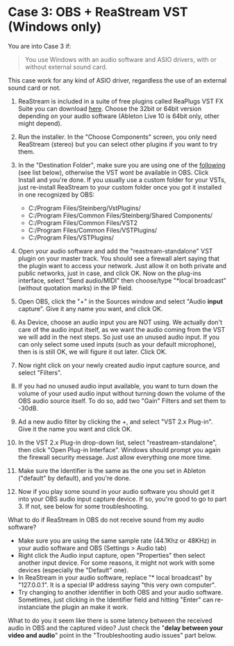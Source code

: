 # Case 3: OBS + ReaStream VST (Windows only)

You are into Case 3 if:
> You use Windows with an audio software and ASIO drivers, with or without external sound card.

This case work for any kind of ASIO driver, regardless the use of an external sound card or not.

1.  ReaStream is included in a suite of free plugins called ReaPlugs VST FX Suite you can download [here](https://www.reaper.fm/reaplugs/). Choose the 32bit or 64bit version depending on your audio software (Ableton Live 10 is 64bit only, other might depend).

2.  Run the installer. In the "Choose Components" screen, you only need ReaStream (stereo) but you can select other plugins if you want to try them.

3.  In the "Destination Folder", make sure you are using one of the [following](https://github.com/obsproject/obs-studio/wiki/Filters-Guide#vst-plugin) (see list below), otherwise the VST wont be available in OBS. Click Install and you're done. If you usually use a custom folder for your VSTs, just re-install ReaStream to your custom folder once you got it installed in one recognized by OBS:
    -   C:/Program Files/Steinberg/VstPlugins/
    -   C:/Program Files/Common Files/Steinberg/Shared Components/
    -   C:/Program Files/Common Files/VST2
    -   C:/Program Files/Common Files/VSTPlugins/
    -   C:/Program Files/VSTPlugins/

4.  Open your audio software and add the "reastream-standalone" VST plugin on your master track. You should see a firewall alert saying that the plugin want to access your network. Just allow it on both private and public networks, just in case, and click OK. Now on the plug-ins interface, select "Send audio/MIDI" then choose/type "\*local broadcast" (without quotation marks) in the IP field.

5.  Open OBS, click the "+" in the Sources window and select "Audio **input** capture". Give it any name you want, and click OK.

6.  As Device, choose an audio input you are NOT using. We actually don't care of the audio input itself, as we want the audio coming from the VST we will add in the next steps. So just use an unused audio input. If you can only select some used inputs (such as your default microphone), then is is still OK, we will figure it out later. Click OK.

7.  Now right click on your newly created audio input capture source, and select "Filters".

8.  If you had no unused audio input available, you want to turn down the volume of your used audio input without turning down the volume of the OBS audio source itself. To do so, add two "Gain" Filters and set them to -30dB.

9.  Ad a new audio filter by clicking the +, and select "VST 2.x Plug-in". Give it the name you want and click OK.

10.  In the VST 2.x Plug-in drop-down list, select "reastream-standalone", then click "Open Plug-in Interface". Windows should prompt you again the firewall security message. Just allow everything one more time.

11.  Make sure the Identifier is the same as the one you set in Ableton ("default" by default), and you're done.

12.  Now if you play some sound in your audio software you should get it into your OBS audio input capture device. If so, you're good to go to part 3. If not, see below for some troubleshooting.

What to do if ReaStream in OBS do not receive sound from my audio software?

-   Make sure you are using the same sample rate (44.1Khz or 48KHz) in your audio software and OBS (Settings \> Audio tab)
-   Right click the Audio input capture, open "Properties" then select another input device. For some reasons, it might not work with some devices (especially the "Default" one).
-   In ReaStream in your audio software, replace "\* local broadcast" by "127.0.0.1". It is a special IP address saying "this very own computer".
-   Try changing to another identifier in both OBS and your audio software. Sometimes, just clicking in the Identifier field and hitting "Enter" can re-instanciate the plugin an make it work.

What to do you it seem like there is some latency between the received audio in OBS and the captured video? Just check the "**delay between your video and audio**" point in the "Troubleshooting audio issues" part below.
